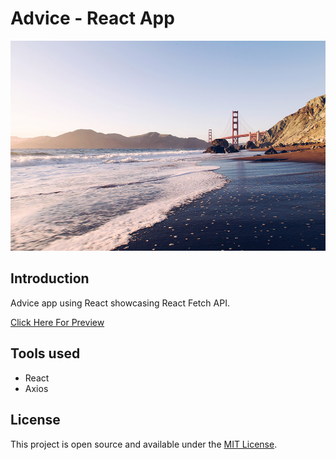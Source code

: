 # Advice - React App

![Advice App Home Page](https://raw.githubusercontent.com/superneutrino8/advice-app/master/src/images/bg.jpg)

## Introduction

Advice app using React showcasing React Fetch API.<br />

[Click Here For Preview](https://superneutrino8.github.io/advice-app/)

## Tools used

- React
- Axios

## License

This project is open source and available under the [MIT License](LICENSE.md).

